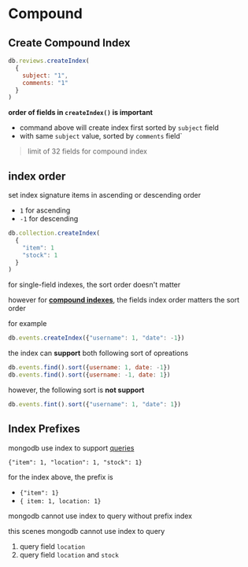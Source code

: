 # Compound

## Create Compound Index

```js
db.reviews.createIndex(
  {
    subject: "1",
    comments: "1"
  }
)
```
**order of fields in `createIndex()` is important**

- command above will create index first sorted by `subject` field
- with same `subject` value, sorted by `comments` field`

> limit of 32 fields for compound index

## index order

set index signature items in ascending or descending order

- `1` for ascending
- `-1` for descending

```js
db.collection.createIndex(
  {
    "item": 1
    "stock": 1
  }
)
```

for single-field indexes, the sort order doesn't matter

however for [**compound indexes**](#create-compound-text-index), the fields index order matters the sort order

for example

```js
db.events.createIndex({"username": 1, "date": -1})
```

the index can **support** both following sort of opreations

```js
db.events.find().sort({username: 1, date: -1})
db.events.find().sort({username: -1, date: 1})
```

however, the following sort is **not support**

```js
db.events.fint().sort({"username": 1, "date": 1})
```

## Index Prefixes

mongodb use index to support [queries](mongodb-query-collection.md)

`{"item": 1, "location": 1, "stock": 1}`

for the index above, the prefix is

- `{"item": 1}`
- `{ item: 1, location: 1}`

mongodb cannot use index to query without prefix index

this scenes mongodb cannot use index to query

1. query field `location`
2. query field `location` and `stock`